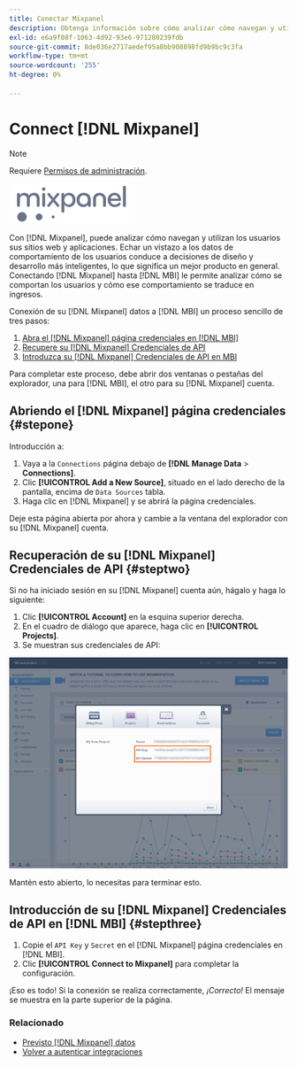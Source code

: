 ```yaml
---
title: Conectar Mixpanel
description: Obtenga información sobre cómo analizar cómo navegan y utilizan los usuarios sus sitios web y aplicaciones.
exl-id: e6a9f08f-1063-4d92-93e6-971280239fdb
source-git-commit: 8de036e2717aedef95a8bb908898fd9b9bc9c3fa
workflow-type: tm+mt
source-wordcount: '255'
ht-degree: 0%

---
```


# Connect [!DNL Mixpanel]

>[!NOTE]
>
>Requiere [Permisos de administración](../../../administrator/user-management/user-management.md).

![](../../../assets/Mixpanel_logo.png)

Con [!DNL Mixpanel], puede analizar cómo navegan y utilizan los usuarios sus sitios web y aplicaciones. Echar un vistazo a los datos de comportamiento de los usuarios conduce a decisiones de diseño y desarrollo más inteligentes, lo que significa un mejor producto en general. Conectando [!DNL Mixpanel] hasta [!DNL MBI] le permite analizar cómo se comportan los usuarios y cómo ese comportamiento se traduce en ingresos.

Conexión de su [!DNL Mixpanel] datos a [!DNL MBI] un proceso sencillo de tres pasos:

1. [Abra el [!DNL Mixpanel] página credenciales en [!DNL MBI]](#stepone)
1. [Recupere su [!DNL Mixpanel] Credenciales de API](#steptwo)
1. [Introduzca su [!DNL Mixpanel] Credenciales de API en MBI](#stepthree)

Para completar este proceso, debe abrir dos ventanas o pestañas del explorador, una para [!DNL MBI], el otro para su [!DNL Mixpanel] cuenta.

## Abriendo el [!DNL Mixpanel] página credenciales {#stepone}

Introducción a:

1. Vaya a la `Connections` página debajo de **[!DNL Manage Data** > **Connections]**.
1. Clic **[!UICONTROL Add a New Source]**, situado en el lado derecho de la pantalla, encima de `Data Sources` tabla.
1. Haga clic en [!DNL Mixpanel] y se abrirá la página credenciales.

Deje esta página abierta por ahora y cambie a la ventana del explorador con su [!DNL Mixpanel] cuenta.

## Recuperación de su [!DNL Mixpanel] Credenciales de API {#steptwo}

Si no ha iniciado sesión en su [!DNL Mixpanel] cuenta aún, hágalo y haga lo siguiente:

1. Clic **[!UICONTROL Account]** en la esquina superior derecha.
1. En el cuadro de diálogo que aparece, haga clic en **[!UICONTROL Projects]**.
1. Se muestran sus credenciales de API:

![Recuperando credenciales de API de Mixpanel](../../../assets/Mixpanel_API_creds.png)

Mantén esto abierto, lo necesitas para terminar esto.

## Introducción de su [!DNL Mixpanel] Credenciales de API en [!DNL MBI] {#stepthree}

1. Copie el `API Key` y `Secret` en el [!DNL Mixpanel] página credenciales en [!DNL MBI].
1. Clic **[!UICONTROL Connect to Mixpanel]** para completar la configuración.

¡Eso es todo! Si la conexión se realiza correctamente, _¡Correcto!_ El mensaje se muestra en la parte superior de la página.

### Relacionado

* [Previsto [!DNL Mixpanel] datos](../integrations/mixpanel-data.md)
* [Volver a autenticar integraciones](https://experienceleague.adobe.com/docs/commerce-knowledge-base/kb/how-to/mbi-reauthenticating-integrations.html?lang=en)

